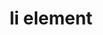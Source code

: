 ---
{
  "title": "li element",
  "description": "",
  "category": "html",
  "keywords": [
    "li element"
  ],
  "last_test_date": "2020-09-21",
  "test_results_url": "https://a11ysupport.io/tech/html/li_element",
  "stats": {
    "dragon_win": {
      "chrome": {
        "76": "y"
      }
    },
    "jaws": {
      "chrome": {
        "76": "y"
      },
      "ie": {
        "11": "y"
      },
      "firefox": {
        "69": "y"
      }
    },
    "narrator": {
      "edge": {
        "44": "y"
      }
    },
    "nvda": {
      "chrome": {
        "76": "y"
      },
      "firefox": {
        "69": "y"
      }
    },
    "orca": {
      "firefox": {
        "69": "y"
      }
    },
    "talkback": {
      "and_chr": {
        "76": "y"
      }
    },
    "vo_ios": {
      "ios_saf": {
        "12.4.1": "u"
      }
    },
    "vo_macos": {
      "safari": {
        "12.1.2": "a"
      }
    },
    "va_and": {
      "and_chr": {
        "all": "u"
      }
    },
    "vc_ios": {
      "ios_saf": {
        "all": "u"
      }
    },
    "vc_macos": {
      "safari": {
        "all": "u"
      }
    },
    "wsr": {
      "chrome": {
        "all": "u"
      }
    }
  },
  "links": {
    "WHATWG HTML spec for the li element": "https://html.spec.whatwg.org/multipage/grouping-content.html#the-li-element",
    "HTML AAM for the li element": "https://w3c.github.io/html-aam/#el-li"
  }
}
---
